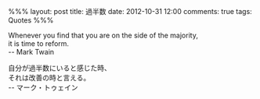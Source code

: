 %%%
layout: post
title: 過半数
date: 2012-10-31 12:00
comments: true
tags: Quotes
%%%

Whenever you find that you are on the side of the majority,<br />
it is time to reform.<br />
-- Mark Twain

自分が過半数にいると感じた時、<br />
それは改善の時と言える。<br />
-- マーク・トゥェイン